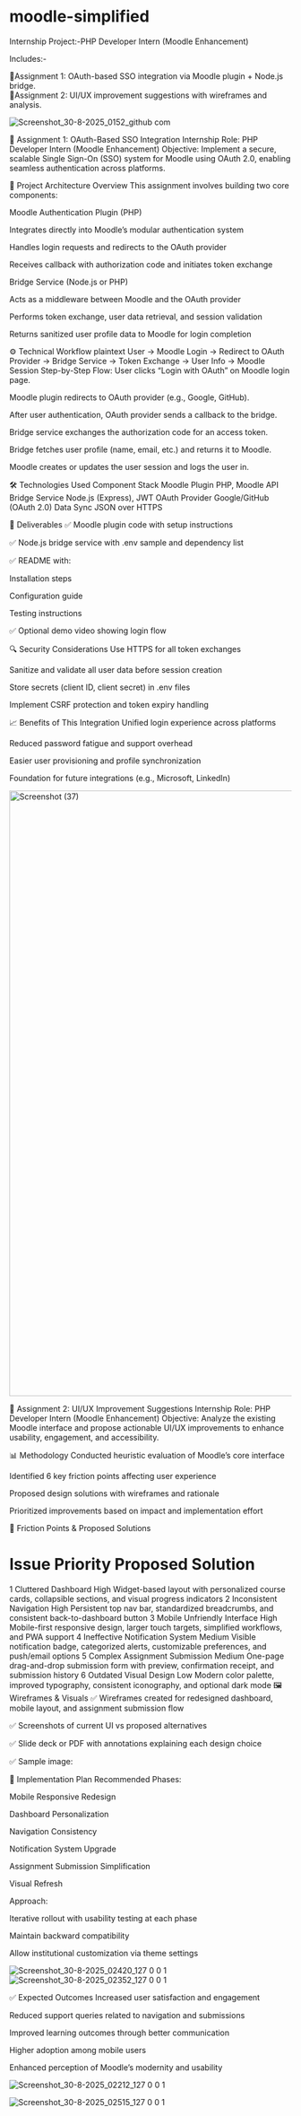 # moodle-simplified

Internship Project:-PHP Developer Intern (Moodle Enhancement)  

Includes:- 

🔷Assignment 1: OAuth-based SSO integration via Moodle plugin + Node.js bridge.   
🔷Assignment 2: UI/UX improvement suggestions with wireframes and analysis.



![Screenshot_30-8-2025_0152_github com](https://github.com/user-attachments/assets/c3dacf16-7298-4baf-9af0-dd850861247e)


🔐 Assignment 1: OAuth-Based SSO Integration
Internship Role: PHP Developer Intern (Moodle Enhancement) Objective: Implement a secure, scalable Single Sign-On (SSO) system for Moodle using OAuth 2.0, enabling seamless authentication across platforms.

🧩 Project Architecture Overview
This assignment involves building two core components:

Moodle Authentication Plugin (PHP)

Integrates directly into Moodle’s modular authentication system

Handles login requests and redirects to the OAuth provider

Receives callback with authorization code and initiates token exchange

Bridge Service (Node.js or PHP)

Acts as a middleware between Moodle and the OAuth provider

Performs token exchange, user data retrieval, and session validation

Returns sanitized user profile data to Moodle for login completion

⚙️ Technical Workflow
plaintext
User → Moodle Login → Redirect to OAuth Provider → Bridge Service → Token Exchange → User Info → Moodle Session
Step-by-Step Flow:
User clicks “Login with OAuth” on Moodle login page.

Moodle plugin redirects to OAuth provider (e.g., Google, GitHub).

After user authentication, OAuth provider sends a callback to the bridge.

Bridge service exchanges the authorization code for an access token.

Bridge fetches user profile (name, email, etc.) and returns it to Moodle.

Moodle creates or updates the user session and logs the user in.

🛠️ Technologies Used
Component	Stack
Moodle Plugin	PHP, Moodle API
Bridge Service	Node.js (Express), JWT
OAuth Provider	Google/GitHub (OAuth 2.0)
Data Sync	JSON over HTTPS

📄 Deliverables
✅ Moodle plugin code with setup instructions

✅ Node.js bridge service with .env sample and dependency list

✅ README with:

Installation steps

Configuration guide

Testing instructions

✅ Optional demo video showing login flow

🔍 Security Considerations
Use HTTPS for all token exchanges

Sanitize and validate all user data before session creation

Store secrets (client ID, client secret) in .env files

Implement CSRF protection and token expiry handling

📈 Benefits of This Integration
Unified login experience across platforms

Reduced password fatigue and support overhead

Easier user provisioning and profile synchronization

Foundation for future integrations (e.g., Microsoft, LinkedIn)


<img width="1920" height="1080" alt="Screenshot (37)" src="https://github.com/user-attachments/assets/e08b655e-dba4-4d0f-8a2e-8e082e36a919" />




🎨 Assignment 2: UI/UX Improvement Suggestions
Internship Role: PHP Developer Intern (Moodle Enhancement) Objective: Analyze the existing Moodle interface and propose actionable UI/UX improvements to enhance usability, engagement, and accessibility.

📊 Methodology
Conducted heuristic evaluation of Moodle’s core interface

Identified 6 key friction points affecting user experience

Proposed design solutions with wireframes and rationale

Prioritized improvements based on impact and implementation effort

🧭 Friction Points & Proposed Solutions
#	Issue	Priority	Proposed Solution
1	Cluttered Dashboard	High	Widget-based layout with personalized course cards, collapsible sections, and visual progress indicators
2	Inconsistent Navigation	High	Persistent top nav bar, standardized breadcrumbs, and consistent back-to-dashboard button
3	Mobile Unfriendly Interface	High	Mobile-first responsive design, larger touch targets, simplified workflows, and PWA support
4	Ineffective Notification System	Medium	Visible notification badge, categorized alerts, customizable preferences, and push/email options
5	Complex Assignment Submission	Medium	One-page drag-and-drop submission form with preview, confirmation receipt, and submission history
6	Outdated Visual Design	Low	Modern color palette, improved typography, consistent iconography, and optional dark mode
🖼️ Wireframes & Visuals
✅ Wireframes created for redesigned dashboard, mobile layout, and assignment submission flow

✅ Screenshots of current UI vs proposed alternatives

✅ Slide deck or PDF with annotations explaining each design choice

✅ Sample image:

📅 Implementation Plan
Recommended Phases:

Mobile Responsive Redesign

Dashboard Personalization

Navigation Consistency

Notification System Upgrade

Assignment Submission Simplification

Visual Refresh

Approach:

Iterative rollout with usability testing at each phase

Maintain backward compatibility

Allow institutional customization via theme settings


![Screenshot_30-8-2025_02420_127 0 0 1](https://github.com/user-attachments/assets/46938264-38f1-4188-bed8-2ceb15fac69a)
![Screenshot_30-8-2025_02352_127 0 0 1](https://github.com/user-attachments/assets/eed06f21-b14b-42ab-b9d7-7d2169c26f00)

✅ Expected Outcomes
Increased user satisfaction and engagement

Reduced support queries related to navigation and submissions

Improved learning outcomes through better communication

Higher adoption among mobile users

Enhanced perception of Moodle’s modernity and usability


![Screenshot_30-8-2025_02212_127 0 0 1](https://github.com/user-attachments/assets/1ba827ca-e01c-40f9-af2c-a82f08bcca88)



![Screenshot_30-8-2025_02515_127 0 0 1](https://github.com/user-attachments/assets/8b949a08-ff0c-465c-8c66-babdeb126d34)





